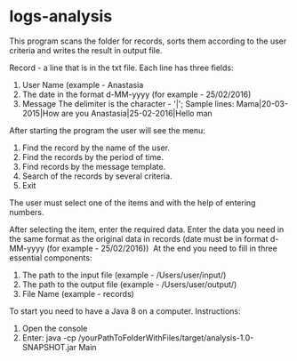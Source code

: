 # logs-analysis
This program scans the folder for records, sorts them according to the user criteria and writes the result in output file.

Record - a line that is in the txt file. Each line has three fields:
1. User Name (example - Anastasia
2. The date in the format  d-MM-yyyy (for example - 25/02/2016)
3. Message
The delimiter is the character - '|';
Sample lines:
Mama|20-03-2015|How are you
Anastasia|25-02-2016|Hello man

After starting the program the user will see the menu:
1. Find the record by the name of the user.
2. Find the records by the period of time.
3. Find records by the message template.
4. Search of the records by several criteria.
5. Exit

The user must select one of the items and with the help of entering numbers.

After selecting the item, enter the required data. Enter the data you need in the same format as the original data in records (date must be in format  d-MM-yyyy (for example - 25/02/2016))
 At the end you need to fill in three essential components:
1. The path to the input file (example - /Users/user/input/)
2. The path to the output file (example - /Users/user/output/)
3. File Name (example - records)

To start you need to have a Java 8 on a computer.
Instructions:
1. Open the console
2. Enter:
java -cp /yourPathToFolderWithFiles/target/analysis-1.0-SNAPSHOT.jar Main